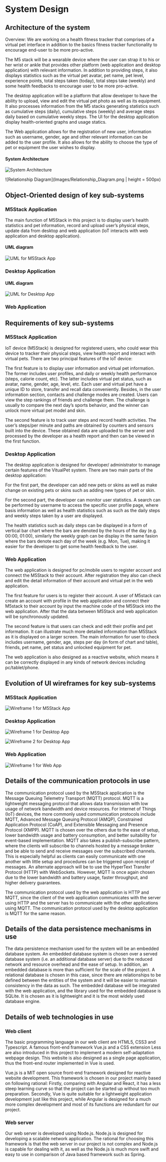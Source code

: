# System Design

## Architecture of the system

Overview: We are working on a health fitness tracker that comprises of a virtual pet interface in addition to the basics fitness tracker functionality to encourage end-user to be more pro-active.  

The M5 stack will be a wearable device where the user can strap it to his or her wrist or ankle that provides other platform (web application and desktop application) with relevant information. In addition to providing steps, it also displays statistics such as the virtual pet avatar, pet name, pet level, experience points, total steps taken (today), total steps take (weekly) and some health feedbacks to encourage user to be more pro-active. 

The desktop application will be a platform that allow developer to have the ability to upload, view and edit the virtual pet photo as well as its equipment. It also processes information from the M5 stacks generating statistics such as cumulative steps (daily), cumulative steps (weekly) and average steps daily based on cumulative weekly steps. The UI for the desktop application display health-oriented graphs and usage statics. 

The Web application allows for the registration of new user, information such as username, gender, age and other relevant information can be added to the user profile. It also allows for the ability to choose the type of pet or equipment the user wishes to display.

#### System Architecture

![System Architecture](Images/System_Architecture.png)

![Relationship Diagram](Images/Relationship_Diagram.png | height = 500px)

## Object-Oriented design of key sub-systems

### M5Stack Application

The main function of M5Stack in this project is to display user’s health statistics and pet information, record and upload user’s physical steps, update data from desktop and web application (loT interacts with web application and desktop application).

#### UML diagram

![UML for M5Stack App](Images/M5Stack_UML.png)

### Desktop Application

#### UML diagram

![UML for Desktop App](Images/Desktop_UML.png)

### Web Application

## Requirements of key sub-systems

### M5Stack Application
IoT device (M5Stack) is designed for registered users, who could wear this device to tracker their physical steps, view health report and interact with virtual pets. There are two principal features of the loT device:  

The first feature is to display user information and virtual pet information. The former includes user profiles, and daily or weekly health performance (steps, calorie count, etc). The latter includes virtual pet status, such as avatar, name, gender, age, level, etc. Each user and virtual pet have a unique ID to store, transfer and recall data conveniently. Besides, in the user information section, contacts and challenge modes are created. Users can view the step rankings of friends and challenge them. The challenge is usually to compare the next day’s sports behavior, and the winner can unlock more virtual pet model and skin.   

The second feature is to track user steps and record health activities. The user’s steps/per minute and paths are obtained by counters and sensors built into the device. These obtained data are uploaded to the server and processed by the developer as a health report and then can be viewed in the first function. 

### Desktop Application

The desktop application is designed for developer/ administrator to manage certain features of the VitualPet system. There are two main parts of the desktop application: 

For the first part, the developer can add new pets or skins as well as make change on existing pets or skins such as adding new types of pet or skin. 

For the second part, the developer can monitor user statistics. A search can be performed by username to access the specific user profile page, where basis information as well as health statistics such as such as the daily steps and weekly steps taken by a user are displayed.  

The health statistics such as daily steps can be displayed in a form of vertical bar chart where the bars are denoted by the hours of the day (e.g. 00:00, 01:00), similarly the weekly graph can be display in the same fasion where the bars denote each day of the week (e.g. Mon, Tue), making it easier for the developer to get some health feedback to the user. 


### Web Application

The web application is designed for pc/mobile users to register account and connect the M5Stack to their account. After registration they also can check and edit the detail information of their account and virtual pet in the web application. 

The first feature for users is to register their account. A user of M5stack can create an account with profile in the web application and connect their M5stack to their account by input the machine code of the M5Stack into the web application. After that the data between M5Stack and web application will be synchronously updated.  

The second feature is that users can check and edit their profile and pet information. It can illustrate much more detailed information than M5Stack as it is displayed on a larger screen. The main information for user to check includes username, gender, age, steps per day (in form of chart and table), friends, pet name, pet status and unlocked equipment for pet.  

The web application is also designed as a reactive website, which means it can be correctly displayed in any kinds of network devices including pc/tablet/phone.  

## Evolution of UI wireframes for key sub-systems

### M5Stack Application

![Wireframe 1 for M5Stack App](Images/Wireframes/M5Stack/1_Main.png)

### Desktop Application

![Wireframe 1 for Desktop App](Images/Wireframes/Desktop/1_Update_Pet.png)

![Wireframe 2 for Desktop App](Images/Wireframes/Desktop/2_Stat.png)


### Web Application

![Wireframe 1 for Web App](Images/Wireframes/Web/1_Home.png)

## Details of the communication protocols in use

The communication protocol used by the M5Stack application is the Message Queuing Telemetry Transport (MQTT) protocol. MQTT is a lightweight messaging protocol that allows data transmission with low usage of network bandwidth and device resources. For Internet of Things (IoT) devices, the more commonly used communication protocols include MQTT, Advanced Message Queuing Protocol (AMQP), Constrained Application Protocol (CoAP), and Extensible Messaging and Presence Protocol (XMPP). MQTT is chosen over the others due to the ease of setup, lower bandwidth usage and battery consumption, and better suitability for event-based implementation. MQTT also takes a publish-subscribe pattern, where the clients will subscribe to channels hosted by a message broker and be able to send and receive messages over the subscribed channels. This is especially helpful as clients can easily communicate with one another with little setup and procedures can be triggered upon receipt of messages. An alternate approach will be to use the HyperText Transfer Protocol (HTTP) with WebSockets. However, MQTT is once again chosen due to the lower bandwidth and battery usage, faster throughput, and higher delivery guarantees. 

The communication protocol used by the web application is HTTP and MQTT, since the client of the web application communicates with the server using HTTP and the server has to communicate with the other applications using MQTT. The communication protocol used by the desktop application is MQTT for the same reason. 

## Details of the data persistence mechanisms in use

The data persistence mechanism used for the system will be an embedded database system. An embedded database system is chosen over a served database system (i.e. an additional database server) due to the reduced network and resource overhead and the ease of setup. In addition, an embedded database is more than sufficient for the scale of the project. A relational database is chosen in this case, since there are relationships to be defined between the entities of the system and it will be easier to maintain consistency in the data as such. The embedded database will be integrated with the web application, and the library used for the embedded database is SQLite. It is chosen as it is lightweight and it is the most widely used database engine. 

## Details of web technologies in use

### Web client 

The basic programming language in our web client are HTML5, CSS3 and Typescript. A famous front-end framework Vue.js and a CSS extension Less are also introduced in this project to implement a modern self-adaptation webpage design. This website is also designed as a single page application, thus the front-end router implemented in Vue is used.  

Vue.js is a MIT open source front-end framework designed for reactive website development. This framework is chosen in our project mainly based on following rational: Firstly, comparing with Angular and React, it has a less steep learning curve so that the project can be started up without too much preparation. Secondly, Vue is quite suitable for a lightweight application development just like this project, while Angular is designed for a much more complex development and most of its functions are redundant for our project.  

### Web server 

Our web server is developed using Node.js. Node.js is designed for developing a scalable network application. The rational for choosing this framework is that the web server in our project is not complex and Node.js is capable for dealing with it, as well as the Node.js is much more swift and easy to use in comparison of Java based framework such as Spring.  
